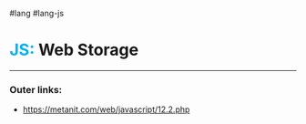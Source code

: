 #lang #lang-js
# <font color="#00b0f0">JS:</font> Web Storage
---
### Outer links:
- https://metanit.com/web/javascript/12.2.php